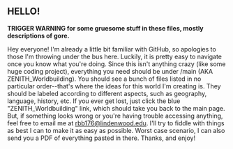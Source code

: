## HELLO! ##

**TRIGGER WARNING for some gruesome stuff in these files, mostly descriptions of gore.**

Hey everyone! I'm already a little bit familiar with GitHub, so apologies to those I'm throwing under the bus here. Luckily, it is pretty easy to navigate once you know what you're doing. Since this isn't anything crazy (like some huge coding project), everything you need should be under /main (AKA ZENITH_Worldbuilding). You should see a bunch of files listed in no particular order--that's where the ideas for this world I'm creating is. They should be labeled according to different aspects, such as geography, language, history, etc. If you ever get lost, just click the blue "ZENITH_Worldbuilding" link, which should take you back to the main page. But, if something looks wrong or you're having trouble accessing anything, feel free to email me at rbb176@lindenwood.edu. I'll try to fiddle with things as best I can to make it as easy as possible. Worst case scenario, I can also send you a PDF of everything pasted in there. Thanks, and enjoy!
